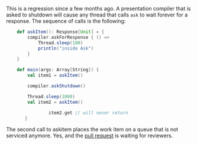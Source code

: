 This is a regression since a few months ago. A presentation compiler that is asked to shutdown will cause any thread that calls `ask` to wait forever for a response. The sequence of calls is the following:

```scala
	def askItem(): Response[Unit] = {
		compiler.askForResponse { () =>
			Thread.sleep(100)
			println("inside Ask")
		}
	}

	def main(args: Array[String]) {
		val item1 = askItem()

		compiler.askShutdown()

		Thread.sleep(1000)
		val item2 = askItem()

                item2.get // will never return
       }
```

The second call to askitem places the work item on a queue that is not serviced anymore.
Yes, and the [pull request](https://github.com/scala/scala/pull/1487) is waiting for reviewers.
